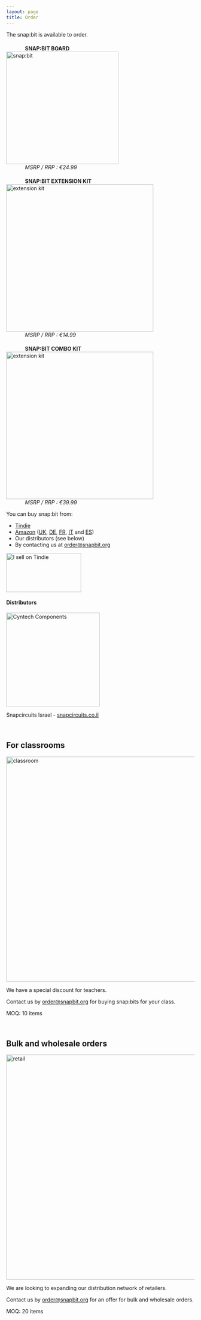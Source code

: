 ```yaml
---
layout: page
title: Order
---
```


The snap:bit is available to order.<br>
<span style="display: inline-block; margin-top: 20px;">
<b style="margin-left: 50px;">SNAP:BIT BOARD</b><br>
<img src="{{site.baseurl}}/assets/images/snap-bit-top.jpg" alt="snap:bit" width="300"/><br>
<i style="margin-left: 50px;">MSRP / RRP : €24.99</i><br>
</span>
<span style="display: inline-block; margin-top: 20px;">
<b style="margin-left: 50px;">SNAP:BIT EXTENSION KIT</b><br>
<img src="{{site.baseurl}}/assets/images/extension-kit.jpg" alt="extension kit" width="393"/><br>
<i style="margin-left: 50px;">MSRP / RRP : €14.99</i><br>
</span>
<span style="display: inline-block; margin-top: 20px;">
<b style="margin-left: 50px;">SNAP:BIT COMBO KIT</b><br>
<img src="{{site.baseurl}}/assets/images/combo-kit.jpg" alt="extension kit" width="393"/><br>
<i style="margin-left: 50px;">MSRP / RRP : €39.99</i><br>
</span>

You can buy snap:bit from:
* <a href="https://www.tindie.com/stores/snapbit/">Tindie</a>
* <a href="https://www.amazon.co.uk/dp/B07Y64F2N6/">Amazon</a> (<a href="https://www.amazon.co.uk/dp/B07Y64F2N6/">UK</a>, <a href="https://www.amazon.de/dp/B07Y64F2N6/">DE</a>, <a href="https://www.amazon.fr/dp/B07Y64F2N6/">FR</a>, <a href="https://www.amazon.it/dp/B07Y64F2N6/">IT</a> and <a href="https://www.amazon.es/dp/B07Y64F2N6/">ES</a>)
* Our distributors (see below)
* By contacting us at [order@snapbit.org](mailto:order@snapbit.org)

<a href="https://www.tindie.com/stores/snapbit/?ref=offsite_badges&utm_source=sellers_snapbit&utm_medium=badges&utm_campaign=badge_large"><img src="https://d2ss6ovg47m0r5.cloudfront.net/badges/tindie-larges.png" alt="I sell on Tindie" width="200" height="104"></a>

#### Distributors

<a href="https://shop.cyntech.co.uk/"><img src="../assets/images/distributor-cyntech.png" alt="Cyntech Components" width="250"></a>

Snapcircuits Israel - [snapcircuits.co.il](https://snapcircuits.co.il/product/snapbit/)

<br>

<a name="classrooms"/>

For classrooms
--------------

<img src="{{site.baseurl}}/assets/images/classroom.jpg" alt="classroom" width="600"/>

We have a special discount for teachers.

Contact us by [order@snapbit.org](mailto:order@snapbit.org) for buying snap:bits for your class.

MOQ: 10 items

<br>

<a name="retail"/>

Bulk and wholesale orders
--------------------------

<img src="{{site.baseurl}}/assets/images/store.jpg" alt="retail" width="600"/>

We are looking to expanding our distribution network of retailers.

Contact us by [order@snapbit.org](mailto:order@snapbit.org) for an offer for bulk and wholesale orders.

MOQ: 20 items